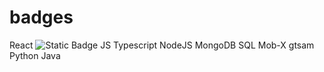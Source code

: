 # badges

React
![Static Badge](https://img.shields.io/badge/REACT-black?style=for-the-badge&logo=REACT&labelColor=black&color=%2361DBFB)
JS
Typescript
NodeJS
MongoDB
SQL
Mob-X
gtsam
Python
Java
